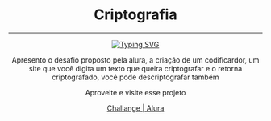 <div align="center">
  <h1>Criptografia</h1>
  <hr>
  
<a href="https://git.io/typing-svg"><img src="https://readme-typing-svg.herokuapp.com?duration=8000&width=600&height=100&lines=Curso+da+Alura%2BOracle+na+forma%C3%A7%C3%A3o+de+novos+devs!!" alt="Typing SVG" /></a>
  
  <p>Apresento o desafio proposto pela alura, a criação de um codificardor, um site que você digita um texto que queira criptografar e o retorna criptografado, você pode descriptografar também</p>
  <p>Aproveite e visite esse projeto</p>
  <a href="https://michellynonatto.github.io/ChallengeAlura/" target="_blank">Challange | Alura</a>
  <br>
</div>

